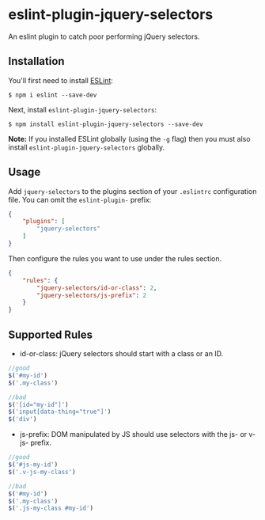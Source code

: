 # eslint-plugin-jquery-selectors

An eslint plugin to catch poor performing jQuery selectors.

## Installation

You'll first need to install [ESLint](http://eslint.org):

```
$ npm i eslint --save-dev
```

Next, install `eslint-plugin-jquery-selectors`:

```
$ npm install eslint-plugin-jquery-selectors --save-dev
```

**Note:** If you installed ESLint globally (using the `-g` flag) then you must also install `eslint-plugin-jquery-selectors` globally.

## Usage

Add `jquery-selectors` to the plugins section of your `.eslintrc` configuration file. You can omit the `eslint-plugin-` prefix:

```json
{
    "plugins": [
        "jquery-selectors"
    ]
}
```


Then configure the rules you want to use under the rules section.

```json
{
    "rules": {
        "jquery-selectors/id-or-class": 2,
        "jquery-selectors/js-prefix": 2
    }
}
```

## Supported Rules

* id-or-class: jQuery selectors should start with a class or an ID.

```javascript
//good
$('#my-id')
$('.my-class')

//bad
$('[id="my-id"]')
$('input[data-thing="true"]')
$('div')
```

* js-prefix: DOM manipulated by JS should use selectors with the js- or v-js- prefix.

```javascript
//good
$('#js-my-id')
$('.v-js-my-class')

//bad
$('#my-id')
$('.my-class')
$('.js-my-class #my-id')
```
